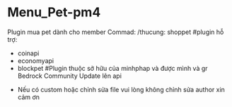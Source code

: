 # Menu_Pet-pm4
Plugin mua pet dành cho member
Commad:
 /thucung: shoppet
#plugin hỗ trợ:
 - coinapi
 - economyapi
 - blockpet
 #Plugin thuộc sở hữu của minhphap và được mình và gr ‌Bedrock Community Update lên api
 * Nếu có custom hoặc chỉnh sửa file vui lòng không chỉnh sửa author xin cảm ơn

